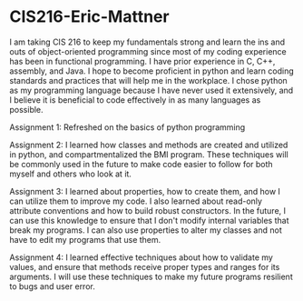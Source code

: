 # CIS216-Eric-Mattner

I am taking CIS 216 to keep my fundamentals strong and learn the ins and outs of object-oriented programming since most of my coding experience has been in functional programming. I have prior experience in C, C++, assembly, and Java. I hope to become proficient in python and learn coding standards and practices that will help me in the workplace. I chose python as my programming language because I have never used it extensively, and I believe it is beneficial to code effectively in as many languages as possible.

Assignment 1: Refreshed on the basics of python programming

Assignment 2: I learned how classes and methods are created and utilized in python, and compartmentalized the BMI program. These techniques will be commonly used in the future to make code easier to follow for both myself and others who look at it.

Assignment 3: I learned about properties, how to create them, and how I can utilize them to improve my code. I also learned about read-only attribute conventions and how to build robust constructors. In the future, I can use this knowledge to ensure that I don't modify internal variables 
                that break my programs. I can also use properties to alter my classes and not have to edit my programs that use them.

Assignment 4: I learned effective techniques about how to validate my values, and ensure that methods receive proper types and ranges for its arguments. I will use these techniques to make my future programs resilient to bugs and user error.
